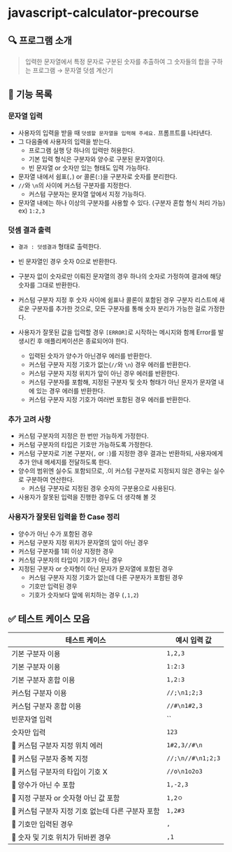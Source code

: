 # javascript-calculator-precourse

## 🔍 프로그램 소개

> 입력한 문자열에서 특정 문자로 구분된 숫자를 추출하여 그 숫자들의 합을 구하는 프로그램 → 문자열 덧셈 계산기

## 📝 기능 목록

### 문자열 입력

- 사용자의 입력을 받을 때 `덧셈할 문자열을 입력해 주세요.` 프롬프트를 나타낸다.
- 그 다음줄에 사용자의 입력을 받는다.
  - 프로그램 실행 당 하나의 입력만 허용한다.
  - 기본 입력 형식은 구분자와 양수로 구분된 문자열이다.
  - 빈 문자열 or 숫자만 있는 형태도 입력 가능하다.
- 문자열 내에서 쉼표(`,`) or 콜론(`:`)을 구분자로 숫자를 분리한다.
- `//`와 `\n`의 사이에 커스텀 구분자를 지정한다.
  - 커스텀 구분자는 문자열 앞에서 지정 가능하다.
- 문자열 내에는 하나 이상의 구분자를 사용할 수 있다. (구분자 혼합 형식 처리 가능) ex) `1:2,3`

### 덧셈 결과 출력

- `결과 : 덧셈결과` 형태로 출력한다.
- 빈 문자열인 경우 숫자 0으로 반환한다.
- 구분자 없이 숫자로만 이뤄진 문자열의 경우 하나의 숫자로 가정하여 결과에 해당 숫자를 그대로 반환한다.
- 커스텀 구분자 지정 후 숫자 사이에 쉼표나 콜론이 포함된 경우 구분자 리스트에 새로운 구분자를 추가한 것으로, 모든 구분자를 통해 숫자 분리가 가능한 걸로 가정한다.

- 사용자가 잘못된 값을 입력할 경우 `[ERROR]`로 시작하는 메시지와 함께 Error를 발생시킨 후 애플리케이션은 종료되어야 한다.
  - 입력된 숫자가 양수가 아닌경우 에러를 반환한다.
  - 커스텀 구분자 지정 기호가 없는(`//`와 `\n`) 경우 에러를 반환한다.
  - 커스텀 구분자 지정 위치가 앞이 아닌 경우 에러를 반환한다.
  - 커스텀 구분자를 포함해, 지정된 구분자 및 숫자 형태가 아닌 문자가 문자열 내에 있는 경우 에러를 반환한다.
  - 커스텀 구분자 지정 기호가 여러번 포함된 경우 에러를 반환한다.

### 추가 고려 사항

- 커스텀 구분자의 지정은 한 번만 가능하게 가정한다.
- 커스텀 구분자의 타입은 기호만 가능하도록 가정한다.
- 커스텀 구분자로 기본 구분자(`,` or `:`)를 지정한 경우 결과는 반환하되, 사용자에게 추가 안내 메세지를 전달하도록 한다.
- 양수의 범위엔 실수도 포함되므로, .이 커스텀 구분자로 지정되지 않은 경우는 실수로 구분하여 연산한다.
  - 커스텀 구분자로 지정된 경우 숫자의 구분용으로 사용된다.
- 사용자가 잘못된 입력을 진행한 경우도 더 생각해 볼 것

### 사용자가 잘못된 입력을 한 Case 정리

- 양수가 아닌 수가 포함된 경우
- 커스텀 구분자 지정 위치가 문자열의 앞이 아닌 경우
- 커스텀 구분자를 1회 이상 지정한 경우
- 커스텀 구분자의 타입이 기호가 아닌 경우
- 지정된 구분자 or 숫자형이 아닌 문자가 문자열에 포함된 경우
  - 커스텀 구분자 지정 기호가 없는데 다른 구분자가 포함된 경우
  - 기호만 입력된 경우
  - 기호가 숫자보다 앞에 위치하는 경우 (`,1,2`)

## ✅ 테스트 케이스 모음

| 테스트 케이스                                      | 예시 입력 값      |
| -------------------------------------------------- | ----------------- |
| 기본 구분자 이용                                   | `1,2,3`           |
| 기본 구분자 이용                                   | `1:2:3`           |
| 기본 구분자 혼합 이용                              | `1,2:3`           |
| 커스텀 구분자 이용                                 | `//;\n1;2;3`      |
| 커스텀 구분자 혼합 이용                            | `//#\n1#2,3`      |
| 빈문자열 입력                                      | ``                |
| 숫자만 입력                                        | `123`             |
| 🚨 커스텀 구분자 지정 위치 에러                    | `1#2,3//#\n`      |
| 🚨 커스텀 구분자 중복 지정                         | `//;\n//#\n1;2;3` |
| 🚨 커스텀 구분자의 타입이 기호 X                   | `//o\n1o2o3`      |
| 🚨 양수가 아닌 수 포함                             | `1,-2,3`          |
| 🚨 지정 구분자 or 숫자형 아닌 값 포함              | `1,2ㅇ`           |
| 🚨 커스텀 구분자 지정 기호 없는데 다른 구분자 포함 | `1,2#3`           |
| 🚨 기호만 입력된 경우                              | `,`               |
| 🚨 숫자 및 기호 위치가 뒤바뀐 경우                 | `,1`              |
